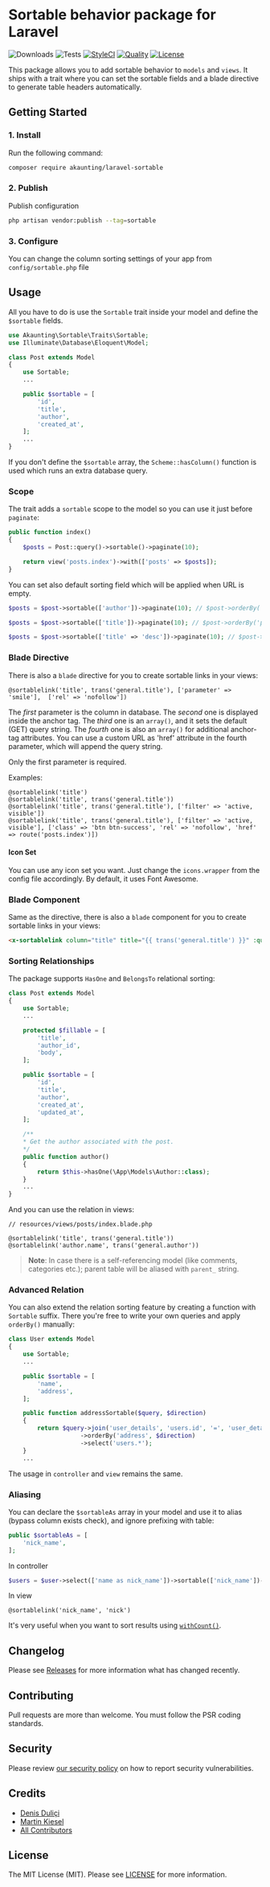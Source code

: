 # Sortable behavior package for Laravel

![Downloads](https://img.shields.io/packagist/dt/akaunting/laravel-sortable)
![Tests](https://img.shields.io/github/workflow/status/akaunting/laravel-sortable/Tests?label=tests)
[![StyleCI](https://github.styleci.io/repos/442271942/shield?style=flat&branch=master)](https://styleci.io/repos/442271942)
[![Quality](https://img.shields.io/scrutinizer/quality/g/akaunting/laravel-sortable?label=quality)](https://scrutinizer-ci.com/g/akaunting/laravel-sortable)
[![License](https://img.shields.io/github/license/akaunting/laravel-sortable)](LICENSE.md)

This package allows you to add sortable behavior to `models` and `views`. It ships with a trait where you can set the sortable fields and a blade directive to generate table headers automatically.

## Getting Started

### 1. Install

Run the following command:

```bash
composer require akaunting/laravel-sortable
```

### 2. Publish

Publish configuration

```bash
php artisan vendor:publish --tag=sortable
```

### 3. Configure

You can change the column sorting settings of your app from `config/sortable.php` file

## Usage

All you have to do is use the `Sortable` trait inside your model and define the `$sortable` fields.

```php
use Akaunting\Sortable\Traits\Sortable;
use Illuminate\Database\Eloquent\Model;

class Post extends Model
{
    use Sortable;
    ...

    public $sortable = [
        'id',
        'title',
        'author',
        'created_at',
    ];
    ...
}
```

If you don't define the `$sortable` array, the `Scheme::hasColumn()` function is used which runs an extra database query.

### Scope

The trait adds a `sortable` scope to the model so you can use it just before `paginate`:

```php
public function index()
{
    $posts = Post::query()->sortable()->paginate(10);

    return view('posts.index')->with(['posts' => $posts]);
}
```

You can set also default sorting field which will be applied when URL is empty.

```php
$posts = $post->sortable(['author'])->paginate(10); // $post->orderBy('posts.author', 'asc')

$posts = $post->sortable(['title'])->paginate(10); // $post->orderBy('posts.title', 'asc')

$posts = $post->sortable(['title' => 'desc'])->paginate(10); // $post->orderBy('posts.title', 'desc')
```

### Blade Directive

There is also a `blade` directive for you to create sortable links in your views:

```blade
@sortablelink('title', trans('general.title'), ['parameter' => 'smile'],  ['rel' => 'nofollow'])
```

The *first* parameter is the column in database. The *second* one is displayed inside the anchor tag. The *third* one is an `array()`, and it sets the default (GET) query string. The *fourth* one is also an `array()` for additional anchor-tag attributes. You can use a custom URL as 'href' attribute in the fourth parameter, which will append the query string.

Only the first parameter is required.

Examples:

```blade
@sortablelink('title')
@sortablelink('title', trans('general.title'))
@sortablelink('title', trans('general.title'), ['filter' => 'active, visible'])
@sortablelink('title', trans('general.title'), ['filter' => 'active, visible'], ['class' => 'btn btn-success', 'rel' => 'nofollow', 'href' => route('posts.index')])
```

#### Icon Set

You can use any icon set you want. Just change the `icons.wrapper` from the config file accordingly. By default, it uses Font Awesome.

### Blade Component

Same as the directive, there is also a `blade` component for you to create sortable links in your views:

```html
<x-sortablelink column="title" title="{{ trans('general.title') }}" :query="['parameter' => 'smile']"  :arguments="['rel' => 'nofollow']" />
```

### Sorting Relationships

The package supports `HasOne` and `BelongsTo` relational sorting:

```php
class Post extends Model
{
    use Sortable;
    ...

    protected $fillable = [
        'title',
        'author_id',
        'body',
    ];

    public $sortable = [
        'id',
        'title',
        'author',
        'created_at',
        'updated_at',
    ];

    /**
    * Get the author associated with the post.
    */
    public function author()
    {
        return $this->hasOne(\App\Models\Author::class);
    }
    ...
}
```

And you can use the relation in views:

```blade
// resources/views/posts/index.blade.php

@sortablelink('title', trans('general.title'))
@sortablelink('author.name', trans('general.author'))
```

> **Note**: In case there is a self-referencing model (like comments, categories etc.); parent table will be aliased with `parent_` string.

### Advanced Relation

You can also extend the relation sorting feature by creating a function with `Sortable` suffix. There you're free to write your own queries and apply `orderBy()` manually:

```php
class User extends Model
{
    use Sortable;
    ...

    public $sortable = [
        'name',
        'address',
    ];

    public function addressSortable($query, $direction)
    {
        return $query->join('user_details', 'users.id', '=', 'user_details.user_id')
                    ->orderBy('address', $direction)
                    ->select('users.*');
    }
    ...
```

The usage in `controller` and `view` remains the same.

### Aliasing

You can declare the `$sortableAs` array in your model and use it to alias (bypass column exists check), and ignore prefixing with table:

```php
public $sortableAs = [
    'nick_name',
];
```

In controller

```php
$users = $user->select(['name as nick_name'])->sortable(['nick_name'])->paginate(10);
```

In view

```blade
@sortablelink('nick_name', 'nick')
```

It's very useful when you want to sort results using [`withCount()`](https://laravel.com/docs/eloquent-relationships#counting-related-models).

## Changelog

Please see [Releases](../../releases) for more information what has changed recently.

## Contributing

Pull requests are more than welcome. You must follow the PSR coding standards.

## Security

Please review [our security policy](https://github.com/akaunting/laravel-sortable/security/policy) on how to report security vulnerabilities.

## Credits

- [Denis Duliçi](https://github.com/denisdulici)
- [Martin Kiesel](https://github.com/Kyslik)
- [All Contributors](../../contributors)

## License

The MIT License (MIT). Please see [LICENSE](LICENSE.md) for more information.
